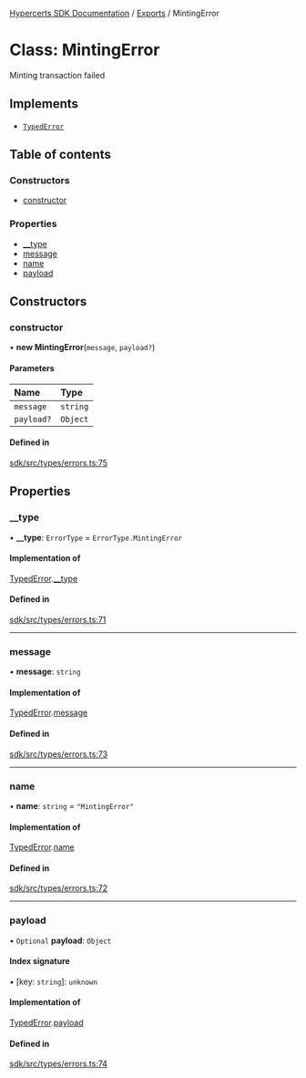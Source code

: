 [Hypercerts SDK Documentation](../README.md) / [Exports](../modules.md) / MintingError

# Class: MintingError

Minting transaction failed

## Implements

- [`TypedError`](../interfaces/TypedError.md)

## Table of contents

### Constructors

- [constructor](MintingError.md#constructor)

### Properties

- [\_\_type](MintingError.md#__type)
- [message](MintingError.md#message)
- [name](MintingError.md#name)
- [payload](MintingError.md#payload)

## Constructors

### constructor

• **new MintingError**(`message`, `payload?`)

#### Parameters

| Name       | Type     |
| :--------- | :------- |
| `message`  | `string` |
| `payload?` | `Object` |

#### Defined in

[sdk/src/types/errors.ts:75](https://github.com/Network-Goods/hypercerts/blob/e1b6279/sdk/src/types/errors.ts#L75)

## Properties

### \_\_type

• **\_\_type**: `ErrorType` = `ErrorType.MintingError`

#### Implementation of

[TypedError](../interfaces/TypedError.md).[\_\_type](../interfaces/TypedError.md#__type)

#### Defined in

[sdk/src/types/errors.ts:71](https://github.com/Network-Goods/hypercerts/blob/e1b6279/sdk/src/types/errors.ts#L71)

---

### message

• **message**: `string`

#### Implementation of

[TypedError](../interfaces/TypedError.md).[message](../interfaces/TypedError.md#message)

#### Defined in

[sdk/src/types/errors.ts:73](https://github.com/Network-Goods/hypercerts/blob/e1b6279/sdk/src/types/errors.ts#L73)

---

### name

• **name**: `string` = `"MintingError"`

#### Implementation of

[TypedError](../interfaces/TypedError.md).[name](../interfaces/TypedError.md#name)

#### Defined in

[sdk/src/types/errors.ts:72](https://github.com/Network-Goods/hypercerts/blob/e1b6279/sdk/src/types/errors.ts#L72)

---

### payload

• `Optional` **payload**: `Object`

#### Index signature

▪ [key: `string`]: `unknown`

#### Implementation of

[TypedError](../interfaces/TypedError.md).[payload](../interfaces/TypedError.md#payload)

#### Defined in

[sdk/src/types/errors.ts:74](https://github.com/Network-Goods/hypercerts/blob/e1b6279/sdk/src/types/errors.ts#L74)
